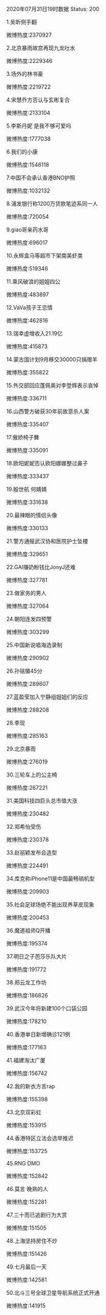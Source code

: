2020年07月31日19时数据
Status: 200

1.吴昕侧手翻

微博热度:2370927

2.北京暴雨故宫再现九龙吐水

微博热度:2229346

3.场外的林书豪

微博热度:2219722

4.宋慧乔方否认与玄彬复合

微博热度:2133104

5.李斯丹妮 是我不够可爱吗

微博热度:1777038

6.我们的小康

微博热度:1546118

7.中国不会承认香港BNO护照

微博热度:1032132

8.浦发银行称1200万贷款笔迹系同一人

微博热度:720054

9.giao哥亲药水哥

微博热度:696017

10.永辉盒马等超市下架南美虾类

微博热度:519346

11.乘风破浪的姐姐四公

微博热度:483897

12.VaVa孩子王恋情

微博热度:462816

13.瑞幸虚增收入21.19亿

微博热度:415873

14.蒙古国计划9月移交30000只捐赠羊

微博热度:355822

15.外交部回应蓬佩奥对李登辉表示哀悼

微博热度:336711

16.山西警方破获30年前故意杀人案

微博热度:335407

17.傲娇椅子舞

微博热度:335091

18.欧阳妮妮否认欧阳娜娜整过鼻子

微博热度:333437

19.殷世航 何婧婧

微博热度:331638

20.最辣眼的情侣头像

微博热度:330133

21.警方通报武汉协和医院护士坠楼

微博热度:329651

22.GAI赚奶粉钱比JonyJ还难

微博热度:327781

23.做家务的男人

微博热度:327064

24.朝阳连发四预警

微博热度:303299

25.中国新说唱海选录制

微博热度:290902

26.孙铭徽45分

微博热度:289607

27.蓝盈莹加入宁静组姐姐们的反应

微博热度:288208

28.李现

微博热度:285163

29.北京暴雨

微博热度:276019

30.三轮车上的公主椅

微博热度:267221

31.美国科技四巨头总市值大涨

微博热度:230482

32.郑希怡受伤

微博热度:230378

33.赵丽颖发布会造型

微博热度:224491

34.库克称iPhone11是中国最畅销机型

微博热度:209903

35.社会足球场绝不能出现养草皮现象

微博热度:200453

36.魔道祖师Q开播

微博热度:195374

37.明日之子芭莎乐队大片

微博热度:191772

38.郑云龙工作坊

微博热度:186826

39.武汉今年将新建100个口袋公园

微博热度:178210

40.香港单日新增确诊121例

微博热度:177163

41.福建淘汰广厦

微博热度:156742

42.我的新衣方言rap

微博热度:155398

43.北京双彩虹

微博热度:153915

44.香港特区立法会选举推迟

微博热度:153725

45.RNG DMO

微博热度:152842

46.莫言 晚熟的人

微博热度:152281

47.三十而已追剧行为大赏

微博热度:151505

48.上海坚持房住不炒

微博热度:151426

49.七月最后一天

微博热度:142581

50.北斗三号全球卫星导航系统正式开通

微博热度:141915

